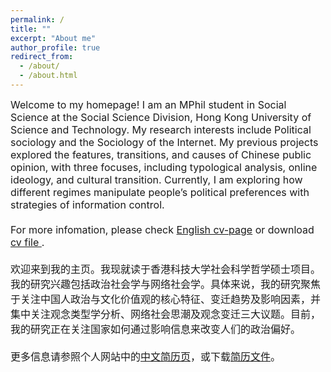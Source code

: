 ```yaml
---
permalink: /
title: ""
excerpt: "About me"
author_profile: true
redirect_from: 
  - /about/
  - /about.html
---
```


<font size="3">
Welcome to my homepage! I am an MPhil student in Social Science at the Social Science Division, Hong Kong University of Science and Technology. My research interests include Political sociology and the Sociology of the Internet. My previous projects explored the features, transitions, and causes of Chinese public opinion, with three focuses, including typological analysis, online ideology, and cultural transition. Currently, I am exploring how different regimes manipulate people’s political preferences with strategies of information control.  <br>
<br>
For more infomation, please check <a href="https://wujinfeng0715.github.io/cv/">English cv-page</a> or download <a href="https://wujinfeng0715.github.io//files/CV-JinfengWu-20221122.pdf"> cv file </a>.<br>
<br>
欢迎来到我的主页。我现就读于香港科技大学社会科学哲学硕士项目。我的研究兴趣包括政治社会学与网络社会学。具体来说，我的研究聚焦于关注中国人政治与文化价值观的核心特征、变迁趋势及影响因素，并集中关注观念类型学分析、网络社会思潮及观念变迁三大议题。目前，我的研究正在关注国家如何通过影响信息来改变人们的政治偏好。<br>
<br>
更多信息请参照个人网站中的<a href="https://wujinfeng0715.github.io/chinese_cv/">中文简历页</a>，或下载<a href="https://wujinfeng0715.github.io//files/科研履历-吴锦峰-20221122.pdf">简历文件</a>。
</font>


